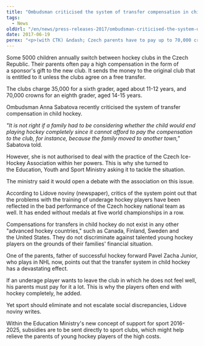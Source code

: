 ```yaml
---
title: "Ombudsman criticised the system of transfer compensation in child hockey"
tags:
  - News
oldUrl: "/en/news/press-releases-2017/ombudsman-criticised-the-system-of-transfer-compensation-in-child-hockey/"
date: 2017-06-19
perex: "<p>(with CTK) &ndash; Czech parents have to pay up to 70,000 crowns for the transfer of their child from one ice-hockey club to another, which is quite absurd and unethical, they complain. Ombudsman Anna Sabatova criticised the system.</p>"
---
```


<!-- imported from the old website -->

<p>Some 5000 children annually switch between hockey clubs in the Czech Republic. Their parents often pay a high compensation in the form of a sponsor's gift to the new club. It sends the money to the original club that is entitled to it unless the clubs agree on a free transfer.</p> <p>The clubs charge 35,000 for a sixth grader, aged about 11-12 years, and 70,000 crowns for an eighth grader, aged 14-15 years.</p> <p>Ombudsman Anna Sabatova recently criticised the system of transfer compensation in child hockey.</p> <p><i>&quot;It is not right if a family had to be considering whether the child would end playing hockey completely since it cannot afford to pay the compensation to the club, for instance, because the family moved to another town,&quot;</i> Sabatova told.</p> <p>However, she is not authorised to deal with the practice of the Czech Ice-Hockey Association within her powers. This is why she turned to the Education, Youth and Sport Ministry asking it to tackle the situation.</p> <p>The ministry said it would open a debate with the association on this issue.</p> <p>According to Lidove noviny (newspaper), critics of the system point out that the problems with the training of underage hockey players have been reflected in the bad performance of the Czech hockey national team as well. It has ended without medals at five world championships in a row.</p> <p>Compensations for transfers in child hockey do not exist in any other &quot;advanced hockey countries,&quot; such as Canada, Finland, Sweden and the United States. They do not discriminate against talented young hockey players on the grounds of their families' financial situation.</p> <p>One of the parents, father of successful hockey forward Pavel Zacha Junior, who plays in NHL now, points out that the transfer system in child hockey has a devastating effect.</p> <p>If an underage player wants to leave the club in which he does not feel well, his parents must pay for it a lot. This is why the players often end with hockey completely, he added.</p> <p>Yet sport should eliminate and not escalate social discrepancies, Lidove noviny writes.</p> <p>Within the Education Ministry's new concept of support for sport 2016-2025, subsidies are to be sent directly to sport clubs, which might help relieve the parents of young hockey players of the high costs.</p>
